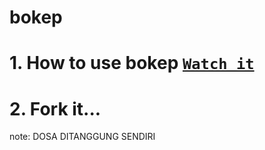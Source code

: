 # bokep
# 1. How to use bokep [`Watch it`](https://youtu.be/xz3JNRTYzv0) 
# 2. Fork it...


note: DOSA DITANGGUNG SENDIRI 
